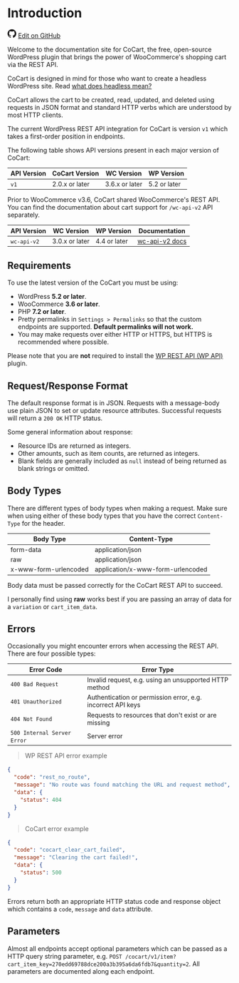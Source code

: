 # Introduction #

<img src="images/github.svg" width="20" height="20" alt="GitHub Mark Logo"> [Edit on GitHub](https://github.com/co-cart/co-cart-docs/blob/master/source/includes/cocart-v1/_introduction.md)

Welcome to the documentation site for CoCart, the free, open-source WordPress plugin that brings the power of WooCommerce's shopping cart via the REST API.

CoCart is designed in mind for those who want to create a headless WordPress site. Read [what does headless mean?](https://cocart.xyz/what-does-headless-mean/)

CoCart allows the cart to be created, read, updated, and deleted using requests in JSON format and standard HTTP verbs which are understood by most HTTP clients.

The current WordPress REST API integration for CoCart is version `v1` which takes a first-order position in endpoints.

The following table shows API versions present in each major version of CoCart:

| API Version | CoCart Version | WC Version      | WP Version   |
| ----------- | -------------- | --------------- | ------------ |
| `v1`        | 2.0.x or later | 3.6.x or later  | 5.2 or later |

Prior to WooCommerce v3.6, CoCart shared WooCommerce's REST API. You can find the documentation about cart support for `/wc-api-v2` API separately.

| API Version  | WC Version     | WP Version   | Documentation                    |
| ------------ | -------------- | ------------ | -------------------------------- |
| `wc-api-v2`  | 3.0.x or later | 4.4 or later | [wc-api-v2 docs](wc-api-v2.html) |

## Requirements ##

To use the latest version of the CoCart you must be using:

* WordPress **5.2 or later**.
* WooCommerce **3.6 or later**.
* PHP **7.2 or later**.
* Pretty permalinks in `Settings > Permalinks` so that the custom endpoints are supported. **Default permalinks will not work.**
* You may make requests over either HTTP or HTTPS, but HTTPS is recommended where possible.

<aside class="notice">
  Please note that you are <strong>not</strong> required to install the <a href="https://wordpress.org/plugins/rest-api/">WP REST API (WP API)</a> plugin.
</aside>

## Request/Response Format ##

The default response format is in JSON. Requests with a message-body use plain JSON to set or update resource attributes. Successful requests will return a `200 OK` HTTP status.

Some general information about response:

* Resource IDs are returned as integers.
* Other amounts, such as item counts, are returned as integers.
* Blank fields are generally included as `null` instead of being returned as blank strings or omitted.

## Body Types ##

There are different types of body types when making a request. Make sure when using either of these body types that you have the correct `Content-Type` for the header.

| Body Type             | Content-Type                      |
| --------------------- | --------------------------------- |
| form-data             | application/json                  |
| raw                   | application/json                  |
| x-www-form-urlencoded | application/x-www-form-urlencoded |

<aside class="notice">
  Body data must be passed correctly for the CoCart REST API to succeed.
</aside>

I personally find using **raw** works best if you are passing an array of data for a `variation` or `cart_item_data`.

## Errors ##

Occasionally you might encounter errors when accessing the REST API. There are four possible types:

| Error Code | Error Type |
|------------|------------|
| `400 Bad Request` | Invalid request, e.g. using an unsupported HTTP method |
| `401 Unauthorized` | Authentication or permission error, e.g. incorrect API keys |
| `404 Not Found` | Requests to resources that don't exist or are missing |
| `500 Internal Server Error` | Server error |

> WP REST API error example

```json
{
  "code": "rest_no_route",
  "message": "No route was found matching the URL and request method",
  "data": {
    "status": 404
  }
}
```

> CoCart error example

```json
{
  "code": "cocart_clear_cart_failed",
  "message": "Clearing the cart failed!",
  "data": {
    "status": 500
  }
}
```

Errors return both an appropriate HTTP status code and response object which contains a `code`, `message` and `data` attribute.

## Parameters ##

Almost all endpoints accept optional parameters which can be passed as a HTTP query string parameter, e.g. `POST /cocart/v1/item?cart_item_key=270edd69788dce200a3b395a6da6fdb7&quantity=2`. All parameters are documented along each endpoint.
